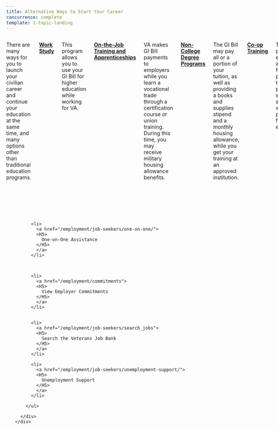 ```yaml
---
title: Alternative Ways to Start Your Career
concurrence: complete
template: 1-topic-landing
---
```


<div class="main" role="main" markdown="0">

<div class="section one" markdown="0">
<div class="primary" markdown="0">
<div class="row" markdown="0">
<div class="small-12 columns usa-content" markdown="1">

There are many ways for you to launch your civilian career and continue your education at the same time, and many options other than traditional education programs.

[**Work Study**](/education/work-learn/workstudy/)

This program allows you to use your GI Bill for higher education while working for VA.

[**On-the-Job Training and Apprenticeships**](/education/work-learn/job-and-apprenticeship/)

VA makes GI Bill payments to employers while you learn a vocational trade through a certification course or union training. During this time, you may receive military housing allowance benefits. 

[**Non-College Degree Programs**](/education/work-learn/non-college-degree-program/)

The GI Bill may pay all or a portion of your tuition, as well as providing a books and supplies stipend and a monthly housing allowance, while you get your training at an approved institution. 

[**Co-op Training**](/education/work-learn/co-op-training/)

The GI Bill provides educational assistance for programs that require periods of work alternating with periods of full-time education.

[**Non-Traditional Options**](/education/work-learn/non-traditional/)

The GI Bill supplements distance learning and correspondence courses, which can be helpful if you need to attend some or all courses remotely because you are balancing work and education.

[**Entrepreneurship Training**](/education/advanced-training-and-certifications/entrepreneurship-training/)

You can start or grow your own business using skills you learned in the military in combination with business-management training. You may receive reimbursement through the GI Bill for approved entrepreneurship courses.

**Internships, Volunteer Work, and Community Service**

Internships and volunteer work can advance your career and expand your network while you further your education. Community involvement and service are also productive ways to network with civilians and open the door to future employment possibilities. VA offers [internships](http://mycareeratva.va.gov/library/55) and [volunteer opportunities](http://www.volunteer.va.gov/).

</div>
</div>
</div>

<div class="navigation">
  <div class="row">
    <div class="small-12 columns">
      <ul class="small-block-grid-1 medium-block-grid-3 cards small">

          <li>
            <a href="/employment/job-seekers/one-on-one/">
            <H5>
              One-on-One Assistance
            </H5>
            </a>
          </li>



          <li>
            <a href="/employment/commitments">
            <H5>
              View Employer Commitments
            </H5>
            </a>
          </li>


          <li>
            <a href="/employment/job-seekers/search_jobs">
            <H5>
              Search the Veterans Job Bank
            </H5>
            </a>
          </li>  

          <li>
            <a href="/employment/job-seekers/unemployment-support/">
            <H5>
              Unemployment Support
            </H5>
            </a>
          </li>    

        </ul>

      </div>
    </div>  
  </div>
</div>
